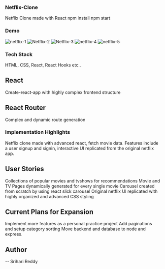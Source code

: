 ### Netflix-Clone
Netflix Clone made with React npm install  npm start 

### Demo



![netflix-1](https://github.com/SrihariReddyBSR/Netflix-clone/assets/147307563/00b52c30-f3b8-4ee6-884a-ec266ec88f64)
![Netflix-2](https://github.com/SrihariReddyBSR/Netflix-clone/assets/147307563/05b26516-060a-45ac-8092-c8ffda5a28cc)
![Netflix-3](https://github.com/SrihariReddyBSR/Netflix-clone/assets/147307563/4b498c47-fd04-4214-ae05-b56eec7b7255)
![netflix-4](https://github.com/SrihariReddyBSR/Netflix-clone/assets/147307563/e9fb99a2-9d0d-4829-af61-1a41c1958cf2)
![netflix-5](https://github.com/SrihariReddyBSR/Netflix-clone/assets/147307563/10947663-1047-4779-a464-f248255d6284)

### Tech Stack

HTML, CSS, React, React Hooks etc..

## React
Create-react-app with highly complex frontend structure

## React Router
Complex and dynamic route generation

### Implementation Highlights
Netflix clone made with advanced react, fetch movie data. Features include a user signup and signin, interactive UI replicated from the original netflix app.

## User Stories
Collections of popular movies and tvshows for recommendations
Movie and TV Pages dynamically generated for every single movie
Carousel created from scratch by using react slick carousel
Original netflix UI replicated with highly organized and advanced CSS styling

## Current Plans for Expansion
Implement more features as a personal practice project
Add paginations and setup category sorting
Move backend and database to node and express.

## Author
-- Srihari Reddy
